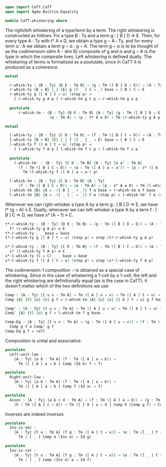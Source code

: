 ```agda
open import CaTT.CaTT
open import Agda.Builtin.Equality
```

```agda
module CaTT.whiskering where
```

The right/left whiskering of a type/term by a term. The right whiskering is constructed as follows.
Fix a type B : Ty and a term g : [ B ] D ⇒ E. Then, for every type A : Ty with t* A ≡ D, we obtain
a type g ⋆ A : Ty, and for every term α : A we obtain a term g ⋆ α : g ⋆ A. The term g ⋆ α is to be
thought of as the codimension-(dim A - dim B) composite of g and α and g ⋆ A is the type in which
the composite lives. Left whiskering is defined dually. The whiskering of terms is formalized as a
postulate, since in CaTT it is produced as a coherence. 

```agda
mutual

  r-whisk-ty : {B : Ty} {D E : Tm B} → (g : Tm ([ B ] D ⇒ E)) → (A : Ty) → t* A ≡ D → Ty
  r-whisk-ty {B = B} {_} {E} g ([ _ ] C ⇒ _) base = [ B ] C ⇒ E
  r-whisk-ty g ([ A ] t ⇒ u) (step p) =
    [ r-whisk-ty g A p ] r-whisk-tm g t p ⇒ r-whisk-tm g u p
    
  postulate
      r-whisk-tm : {B : Ty} {D E : Tm B} {A : Ty} (g : Tm ([ B ] D ⇒ E)) →
                    (α : Tm A) → (p : t* A ≡ D) → Tm (r-whisk-ty g A p)
```

```agda
mutual

  l-whisk-ty : {B : Ty} {C D : Tm B} → (f : Tm ([ B ] C ⇒ D)) → (A : Ty) → s* A ≡ D → Ty
  l-whisk-ty {B = B} {C} {_} f ([ _ ] _ ⇒ E) base = [ B ] C ⇒ E
  l-whisk-ty f ([ A ] t ⇒ u) (step p) =
    [ l-whisk-ty f A p ] l-whisk-tm f t p ⇒ l-whisk-tm f u p
    
  postulate 
    l-whisk-tm' : {B : Ty} {C D : Tm B} {A : Ty} {a a' : Tm A}
      (f : Tm ([ B ] C ⇒ D)) → (α : Tm ([ A ] a ⇒ a')) → (p : s* ([ A ] a ⇒ a') ≡ D) →
        Tm (l-whisk-ty f ([ A ] a ⇒ a') p)

  l-whisk-tm : {B : Ty} {C D : Tm B} {A : Ty}
      (f : Tm ([ B ] C ⇒ D)) → (α : Tm A) → (p : s* A ≡ D) → Tm (l-whisk-ty f A p)
  l-whisk-tm {B} {A = .([ B ] _ ⇒ _)} f α base = r-whisk-tm α f base
  l-whisk-tm {B} {A = .([ _ ] _ ⇒ _)} f α (step p) = l-whisk-tm' f α (step p)
```

Whenever we can right-whisker a type A by a term g : [ B ] D ⇒ E, we have t* (g ⋆ A) ≡ E. Dually,
whenever we can left-whisker  a type A by a term f : [ B ] C ⇒ D, we have s* (A ⋆ f) ≡ C.

```agda
t*-r-whisk-ty : {B : Ty} {D E : Tm B} → (g : Tm ([ B ] D ⇒ E)) → (A : Ty) → (p : t* A ≡ D) →
  t* (r-whisk-ty g A p) ≡ E
t*-r-whisk-ty _ _ base = base
t*-r-whisk-ty g ([ A ] t ⇒ u) (step p) = step (t*-r-whisk-ty g A p)

s*-l-whisk-ty : {B : Ty} {C D : Tm B} → (f : Tm ([ B ] C ⇒ D)) → (A : Ty) → (p : s* A ≡ D) →
  s* (l-whisk-ty f A p) ≡ C
s*-l-whisk-ty {C = C} _ _ base = base
s*-l-whisk-ty f ([ A ] t ⇒ u) (step p) = step (s*-l-whisk-ty f A p)
```

The codimension-1 composition _∘_ is obtained as a special case of whiskering. Since in the case of
whiskering a 1-cell by a 1-cell, the left and the right whiskering are definitionally equal (as is
the case in CaTT), it doesn't matter which of the two definitions we use

```agda
Comp : {A : Ty} {t u v : Tm A} → Tm ([ A ] u ⇒ v) → Tm ([ A ] t ⇒ u) → Tm ([ A ] t ⇒ v)
Comp {A} {t} {u} {∨} g f = r-whisk-tm {A} {u} {∨} {[ A ] t ⇒ u} g f base

Comp' : {A : Ty} {t u v : Tm A} → Tm ([ A ] u ⇒ v) → Tm ([ A ] t ⇒ u) → Tm ([ A ] t ⇒ v)
Comp' {A} {t} {u} g f = l-whisk-tm f g base

Comp-Eq : {A : Ty} {t u v : Tm A} → (g : Tm ([ A ] u ⇒ v)) → (f : Tm ([ A ] t ⇒ u)) →
  Comp g f ≡ Comp' g f
Comp-Eq g f = refl
```

Composition is unital and associative.

```agda
postulate
  Left-unit-law :
    {A : Ty} {a b : Tm A} (f : Tm ([ A ] a ⇒ b)) →
      Tm ([ [ A ] a ⇒ b ] Comp (Id b) f ⇒ f) 

postulate
  Right-unit-law :
    {A : Ty} {a b : Tm A} (f : Tm ([ A ] a ⇒ b)) →
      Tm ([ [ A ] a ⇒ b ] Comp f (Id a) ⇒ f)

postulate
  Assoc : {A : Ty} {a b c d : Tm A} → (f : Tm ([ A ] a ⇒ b)) → (g : Tm ([ A ] b ⇒ c)) →
    (h : Tm ([ A ] c ⇒ d)) → Tm ([ [ A ] a ⇒ d ] Comp h (Comp g f) ⇒ Comp (Comp h g) f)
```

Inverses are indeed inverses

```agda
postulate
  Inv-is-sec :
    {A : Ty} {t u : Tm A} {f g : Tm ([ A ] t ⇒ u)} → (α : Tm ([ _ ] f ⇒ g)) → 
      Tm ( [ _ ] Comp α (Inv α) ⇒ Id g)

postulate
  Inv-is-ret :
    {A : Ty} {t u : Tm A} {f g : Tm ([ A ] t ⇒ u)} → (α : Tm ([ _ ] f ⇒ g)) → 
      Tm ( [ _ ] Comp (Inv α) α ⇒ Id f)
```